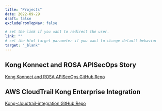 ```yaml
---
title: "Projects"
date: 2022-09-29
draft: false
excludeFromTopNav: false

# set the link if you want to redirect the user.
link: ""
# set the html target parameter if you want to change default behavior
target: "_blank"
---
```


## Kong Konnect and ROSA APISecOps Story

[Kong Konnect and ROSA APISecOps GitHub Repo](https://github.com/Kong/kong-apisecops-redhat)

## AWS CloudTrail Kong Enterprise Integration

[Kong-cloudtrail-integration GitHub Repo](https://github.com/Kong/kong-cloudtrails-integration)